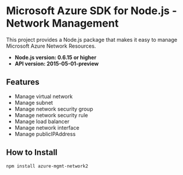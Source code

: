 # Microsoft Azure SDK for Node.js - Network Management

This project provides a Node.js package that makes it easy to manage Microsoft Azure Network Resources.
- **Node.js version: 0.6.15 or higher**
- **API version: 2015-05-01-preview**

## Features

- Manage virtual network
- Manage subnet
- Manage network security group
- Manage network security rule
- Manage load balancer
- Manage network interface
- Manage publicIPAddress


## How to Install

```bash
npm install azure-mgmt-network2
```